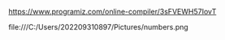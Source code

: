 

https://www.programiz.com/online-compiler/3sFVEWH57IovT


file:///C:/Users/202209310897/Pictures/numbers.png
